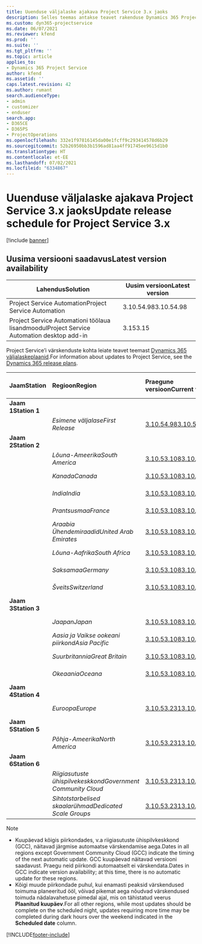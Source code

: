```yaml
---
title: Uuenduse väljalaske ajakava Project Service 3.x jaoks
description: Selles teemas antakse teavet rakenduse Dynamics 365 Project Service Automation saadaolevate ja tulevaste väljaannete kohta.
ms.custom: dyn365-projectservice
ms.date: 06/07/2021
ms.reviewer: kfend
ms.prod: ''
ms.suite: ''
ms.tgt_pltfrm: ''
ms.topic: article
applies_to:
- Dynamics 365 Project Service
author: kfend
ms.assetid: ''
caps.latest.revision: 42
ms.author: rumant
search.audienceType:
- admin
- customizer
- enduser
search.app:
- D365CE
- D365PS
- ProjectOperations
ms.openlocfilehash: 332e1f97816145da00e1fcff9c293414578d6b29
ms.sourcegitcommit: 52b26950bb3b1596ad81aa4ff91745ee9615d1b0
ms.translationtype: HT
ms.contentlocale: et-EE
ms.lasthandoff: 07/02/2021
ms.locfileid: "6334867"
---
```

# <a name="update-release-schedule-for-project-service-3x"></a><span data-ttu-id="b0475-103">Uuenduse väljalaske ajakava Project Service 3.x jaoks</span><span class="sxs-lookup"><span data-stu-id="b0475-103">Update release schedule for Project Service 3.x</span></span>

[!include [banner](../includes/psa-now-project-operations.md)]

## <a name="latest-version-availability"></a><span data-ttu-id="b0475-104">Uusima versiooni saadavus</span><span class="sxs-lookup"><span data-stu-id="b0475-104">Latest version availability</span></span>

| <span data-ttu-id="b0475-105">Lahendus</span><span class="sxs-lookup"><span data-stu-id="b0475-105">Solution</span></span>  | <span data-ttu-id="b0475-106">Uusim versioon</span><span class="sxs-lookup"><span data-stu-id="b0475-106">Latest version</span></span> |
|-------|----|
| <span data-ttu-id="b0475-107">Project Service Automation</span><span class="sxs-lookup"><span data-stu-id="b0475-107">Project Service Automation</span></span>    | <span data-ttu-id="b0475-108">3.10.54.98</span><span class="sxs-lookup"><span data-stu-id="b0475-108">3.10.54.98</span></span> |
| <span data-ttu-id="b0475-109">Project Service Automationi töölaua lisandmoodul</span><span class="sxs-lookup"><span data-stu-id="b0475-109">Project Service Automation desktop add-in</span></span>                | <span data-ttu-id="b0475-110">3.15</span><span class="sxs-lookup"><span data-stu-id="b0475-110">3.15</span></span>          |

<span data-ttu-id="b0475-111">Project Service’i värskenduste kohta leiate teavet teemast [Dynamics 365 väljalaskeplaanid](/dynamics365/release-plans/).</span><span class="sxs-lookup"><span data-stu-id="b0475-111">For information about updates to Project Service, see the [Dynamics 365 release plans](/dynamics365/release-plans/).</span></span> 

| <span data-ttu-id="b0475-112">Jaam</span><span class="sxs-lookup"><span data-stu-id="b0475-112">Station</span></span>  | <span data-ttu-id="b0475-113">Regioon</span><span class="sxs-lookup"><span data-stu-id="b0475-113">Region</span></span> | <span data-ttu-id="b0475-114">Praegune versioon</span><span class="sxs-lookup"><span data-stu-id="b0475-114">Current version</span></span> | <span data-ttu-id="b0475-115">Järgmine versioon</span><span class="sxs-lookup"><span data-stu-id="b0475-115">Next version</span></span> |  <span data-ttu-id="b0475-116">Ajastatud kuupäev</span><span class="sxs-lookup"><span data-stu-id="b0475-116">Scheduled date</span></span>
| :---   | :---   | :---   | :---   |:---   |         
|<span data-ttu-id="b0475-117"><strong>Jaam 1</strong></span><span class="sxs-lookup"><span data-stu-id="b0475-117"><strong>Station 1</strong></span></span> | |  |  | |
| | <span data-ttu-id="b0475-118"><i>Esimene väljalase</i></span><span class="sxs-lookup"><span data-stu-id="b0475-118"><i>First Release</i></span></span> | [<span data-ttu-id="b0475-119">3.10.54.98</span><span class="sxs-lookup"><span data-stu-id="b0475-119">3.10.54.98</span></span>](whats-new-ur-33.md) | <span data-ttu-id="b0475-120">TBD</span><span class="sxs-lookup"><span data-stu-id="b0475-120">TBD</span></span> | <span data-ttu-id="b0475-121">28. juuli 2021</span><span class="sxs-lookup"><span data-stu-id="b0475-121">July 28, 2021</span></span>
|<span data-ttu-id="b0475-122"><strong>Jaam 2</strong></span><span class="sxs-lookup"><span data-stu-id="b0475-122"><strong>Station 2</strong></span></span> | |  |  | |
| | <span data-ttu-id="b0475-123"><i>Lõuna-Ameerika</i></span><span class="sxs-lookup"><span data-stu-id="b0475-123"><i>South America</i></span></span> | [<span data-ttu-id="b0475-124">3.10.53.108</span><span class="sxs-lookup"><span data-stu-id="b0475-124">3.10.53.108</span></span>](whats-new-ur-32.md) | [<span data-ttu-id="b0475-125">3.10.54.98</span><span class="sxs-lookup"><span data-stu-id="b0475-125">3.10.54.98</span></span>](whats-new-ur-33.md) | <span data-ttu-id="b0475-126">09. juuli 2021</span><span class="sxs-lookup"><span data-stu-id="b0475-126">July 09, 2021</span></span>
| | <span data-ttu-id="b0475-127"><i>Kanada</i></span><span class="sxs-lookup"><span data-stu-id="b0475-127"><i>Canada</i></span></span> | [<span data-ttu-id="b0475-128">3.10.53.108</span><span class="sxs-lookup"><span data-stu-id="b0475-128">3.10.53.108</span></span>](whats-new-ur-32.md) | [<span data-ttu-id="b0475-129">3.10.54.98</span><span class="sxs-lookup"><span data-stu-id="b0475-129">3.10.54.98</span></span>](whats-new-ur-33.md) | <span data-ttu-id="b0475-130">09. juuli 2021</span><span class="sxs-lookup"><span data-stu-id="b0475-130">July 09, 2021</span></span>
| | <span data-ttu-id="b0475-131"><i>India</i></span><span class="sxs-lookup"><span data-stu-id="b0475-131"><i>India</i></span></span> | [<span data-ttu-id="b0475-132">3.10.53.108</span><span class="sxs-lookup"><span data-stu-id="b0475-132">3.10.53.108</span></span>](whats-new-ur-32.md) | [<span data-ttu-id="b0475-133">3.10.54.98</span><span class="sxs-lookup"><span data-stu-id="b0475-133">3.10.54.98</span></span>](whats-new-ur-33.md) | <span data-ttu-id="b0475-134">09. juuli 2021</span><span class="sxs-lookup"><span data-stu-id="b0475-134">July 09, 2021</span></span>
| | <span data-ttu-id="b0475-135"><i>Prantsusmaa</i></span><span class="sxs-lookup"><span data-stu-id="b0475-135"><i>France</i></span></span> | [<span data-ttu-id="b0475-136">3.10.53.108</span><span class="sxs-lookup"><span data-stu-id="b0475-136">3.10.53.108</span></span>](whats-new-ur-32.md) | [<span data-ttu-id="b0475-137">3.10.54.98</span><span class="sxs-lookup"><span data-stu-id="b0475-137">3.10.54.98</span></span>](whats-new-ur-33.md) | <span data-ttu-id="b0475-138">09. juuli 2021</span><span class="sxs-lookup"><span data-stu-id="b0475-138">July 09, 2021</span></span>
| | <span data-ttu-id="b0475-139"><i>Araabia Ühendemiraadid</i></span><span class="sxs-lookup"><span data-stu-id="b0475-139"><i>United Arab Emirates</i></span></span> | [<span data-ttu-id="b0475-140">3.10.53.108</span><span class="sxs-lookup"><span data-stu-id="b0475-140">3.10.53.108</span></span>](whats-new-ur-32.md) | [<span data-ttu-id="b0475-141">3.10.54.98</span><span class="sxs-lookup"><span data-stu-id="b0475-141">3.10.54.98</span></span>](whats-new-ur-33.md) | <span data-ttu-id="b0475-142">09. juuli 2021</span><span class="sxs-lookup"><span data-stu-id="b0475-142">July 09, 2021</span></span>
| | <span data-ttu-id="b0475-143"><i>Lõuna-Aafrika</i></span><span class="sxs-lookup"><span data-stu-id="b0475-143"><i>South Africa</i></span></span> | [<span data-ttu-id="b0475-144">3.10.53.108</span><span class="sxs-lookup"><span data-stu-id="b0475-144">3.10.53.108</span></span>](whats-new-ur-32.md) | [<span data-ttu-id="b0475-145">3.10.54.98</span><span class="sxs-lookup"><span data-stu-id="b0475-145">3.10.54.98</span></span>](whats-new-ur-33.md) | <span data-ttu-id="b0475-146">09. juuli 2021</span><span class="sxs-lookup"><span data-stu-id="b0475-146">July 09, 2021</span></span>
| | <span data-ttu-id="b0475-147"><i>Saksamaa</i></span><span class="sxs-lookup"><span data-stu-id="b0475-147"><i>Germany</i></span></span> | [<span data-ttu-id="b0475-148">3.10.53.108</span><span class="sxs-lookup"><span data-stu-id="b0475-148">3.10.53.108</span></span>](whats-new-ur-32.md) | [<span data-ttu-id="b0475-149">3.10.54.98</span><span class="sxs-lookup"><span data-stu-id="b0475-149">3.10.54.98</span></span>](whats-new-ur-33.md) | <span data-ttu-id="b0475-150">09. juuli 2021</span><span class="sxs-lookup"><span data-stu-id="b0475-150">July 09, 2021</span></span>
| | <span data-ttu-id="b0475-151"><i>Šveits</i></span><span class="sxs-lookup"><span data-stu-id="b0475-151"><i>Switzerland</i></span></span> | [<span data-ttu-id="b0475-152">3.10.53.108</span><span class="sxs-lookup"><span data-stu-id="b0475-152">3.10.53.108</span></span>](whats-new-ur-32.md) | [<span data-ttu-id="b0475-153">3.10.54.98</span><span class="sxs-lookup"><span data-stu-id="b0475-153">3.10.54.98</span></span>](whats-new-ur-33.md) | <span data-ttu-id="b0475-154">09. juuli 2021</span><span class="sxs-lookup"><span data-stu-id="b0475-154">July 09, 2021</span></span>
|<span data-ttu-id="b0475-155"><strong>Jaam 3</strong></span><span class="sxs-lookup"><span data-stu-id="b0475-155"><strong>Station 3</strong></span></span> | |  |  | |
| | <span data-ttu-id="b0475-156"><i>Jaapan</i></span><span class="sxs-lookup"><span data-stu-id="b0475-156"><i>Japan</i></span></span> | [<span data-ttu-id="b0475-157">3.10.53.108</span><span class="sxs-lookup"><span data-stu-id="b0475-157">3.10.53.108</span></span>](whats-new-ur-32.md) | [<span data-ttu-id="b0475-158">3.10.54.98</span><span class="sxs-lookup"><span data-stu-id="b0475-158">3.10.54.98</span></span>](whats-new-ur-33.md) | <span data-ttu-id="b0475-159">16. juuli 2021</span><span class="sxs-lookup"><span data-stu-id="b0475-159">July 16, 2021</span></span>
| | <span data-ttu-id="b0475-160"><i>Aasia ja Vaikse ookeani piirkond</i></span><span class="sxs-lookup"><span data-stu-id="b0475-160"><i>Asia Pacific</i></span></span> | [<span data-ttu-id="b0475-161">3.10.53.108</span><span class="sxs-lookup"><span data-stu-id="b0475-161">3.10.53.108</span></span>](whats-new-ur-32.md) | [<span data-ttu-id="b0475-162">3.10.54.98</span><span class="sxs-lookup"><span data-stu-id="b0475-162">3.10.54.98</span></span>](whats-new-ur-33.md) | <span data-ttu-id="b0475-163">16. juuli 2021</span><span class="sxs-lookup"><span data-stu-id="b0475-163">July 16, 2021</span></span>
| | <span data-ttu-id="b0475-164"><i>Suurbritannia</i></span><span class="sxs-lookup"><span data-stu-id="b0475-164"><i>Great Britain</i></span></span> | [<span data-ttu-id="b0475-165">3.10.53.108</span><span class="sxs-lookup"><span data-stu-id="b0475-165">3.10.53.108</span></span>](whats-new-ur-32.md) | [<span data-ttu-id="b0475-166">3.10.54.98</span><span class="sxs-lookup"><span data-stu-id="b0475-166">3.10.54.98</span></span>](whats-new-ur-33.md) | <span data-ttu-id="b0475-167">16. juuli 2021</span><span class="sxs-lookup"><span data-stu-id="b0475-167">July 16, 2021</span></span>
| | <span data-ttu-id="b0475-168"><i>Okeaania</i></span><span class="sxs-lookup"><span data-stu-id="b0475-168"><i>Oceana</i></span></span> | [<span data-ttu-id="b0475-169">3.10.53.108</span><span class="sxs-lookup"><span data-stu-id="b0475-169">3.10.53.108</span></span>](whats-new-ur-32.md) | [<span data-ttu-id="b0475-170">3.10.54.98</span><span class="sxs-lookup"><span data-stu-id="b0475-170">3.10.54.98</span></span>](whats-new-ur-33.md) | <span data-ttu-id="b0475-171">16. juuli 2021</span><span class="sxs-lookup"><span data-stu-id="b0475-171">July 16, 2021</span></span>
|<span data-ttu-id="b0475-172"><strong>Jaam 4</strong></span><span class="sxs-lookup"><span data-stu-id="b0475-172"><strong>Station 4</strong></span></span> | |  |  | |
| | <span data-ttu-id="b0475-173"><i>Euroopa</i></span><span class="sxs-lookup"><span data-stu-id="b0475-173"><i>Europe</i></span></span> | [<span data-ttu-id="b0475-174">3.10.53.231</span><span class="sxs-lookup"><span data-stu-id="b0475-174">3.10.53.231</span></span>](whats-new-ur-32-5.md) | [<span data-ttu-id="b0475-175">3.10.54.98</span><span class="sxs-lookup"><span data-stu-id="b0475-175">3.10.54.98</span></span>](whats-new-ur-33.md) | <span data-ttu-id="b0475-176">23. juuli 2021</span><span class="sxs-lookup"><span data-stu-id="b0475-176">July 23, 2021</span></span>
|<span data-ttu-id="b0475-177"><strong>Jaam 5</strong></span><span class="sxs-lookup"><span data-stu-id="b0475-177"><strong>Station 5</strong></span></span> | |  |  | |
| | <span data-ttu-id="b0475-178"><i>Põhja-Ameerika</i></span><span class="sxs-lookup"><span data-stu-id="b0475-178"><i>North America</i></span></span> | [<span data-ttu-id="b0475-179">3.10.53.231</span><span class="sxs-lookup"><span data-stu-id="b0475-179">3.10.53.231</span></span>](whats-new-ur-32-5.md) | [<span data-ttu-id="b0475-180">3.10.54.98</span><span class="sxs-lookup"><span data-stu-id="b0475-180">3.10.54.98</span></span>](whats-new-ur-33.md) | <span data-ttu-id="b0475-181">30. juuli 2021</span><span class="sxs-lookup"><span data-stu-id="b0475-181">July 30, 2021</span></span>
|<span data-ttu-id="b0475-182"><strong>Jaam 6</strong></span><span class="sxs-lookup"><span data-stu-id="b0475-182"><strong>Station 6</strong></span></span> | |  |  | |
| | <span data-ttu-id="b0475-183"><i>Riigiasutuste ühispilvekeskkond</i></span><span class="sxs-lookup"><span data-stu-id="b0475-183"><i>Government Community Cloud</i></span></span> | [<span data-ttu-id="b0475-184">3.10.53.231</span><span class="sxs-lookup"><span data-stu-id="b0475-184">3.10.53.231</span></span>](whats-new-ur-32-5.md) | [<span data-ttu-id="b0475-185">3.10.54.98</span><span class="sxs-lookup"><span data-stu-id="b0475-185">3.10.54.98</span></span>](whats-new-ur-33.md) | <span data-ttu-id="b0475-186">30. juuli 2021</span><span class="sxs-lookup"><span data-stu-id="b0475-186">July 30, 2021</span></span>
| | <span data-ttu-id="b0475-187"><i>Sihtotstarbelised skaalarühmad</i></span><span class="sxs-lookup"><span data-stu-id="b0475-187"><i>Dedicated Scale Groups</i></span></span> | [<span data-ttu-id="b0475-188">3.10.53.231</span><span class="sxs-lookup"><span data-stu-id="b0475-188">3.10.53.231</span></span>](whats-new-ur-32-5.md) | [<span data-ttu-id="b0475-189">3.10.54.98</span><span class="sxs-lookup"><span data-stu-id="b0475-189">3.10.54.98</span></span>](whats-new-ur-33.md) | <span data-ttu-id="b0475-190">06. august 2021</span><span class="sxs-lookup"><span data-stu-id="b0475-190">August 06, 2021</span></span>

>[!Note]
> - <span data-ttu-id="b0475-191">Kuupäevad kõigis piirkondades, v.a riigiasutuste ühispilvkeskkond (GCC), näitavad järgmise automaatse värskendamise aega.</span><span class="sxs-lookup"><span data-stu-id="b0475-191">Dates in all regions except Government Community Cloud (GCC) indicate the timing of the next automatic update.</span></span> <span data-ttu-id="b0475-192">GCC kuupäevad näitavad versiooni saadavust. Praegu neid piirkondi automaatselt ei värskendata.</span><span class="sxs-lookup"><span data-stu-id="b0475-192">Dates in GCC indicate version availability; at this time, there is no automatic update for these regions.</span></span>
> - <span data-ttu-id="b0475-193">Kõigi muude piirkondade puhul, kui enamasti peaksid värskendused toimuma planeeritud ööl, võivad pikemat aega nõudvad värskendused toimuda nädalavahetuse pimedal ajal, mis on tähistatud veerus **Plaanitud kuupäev**.</span><span class="sxs-lookup"><span data-stu-id="b0475-193">For all other regions, while most updates should be complete on the scheduled night, updates requiring more time may be completed during dark hours over the weekend indicated in the **Scheduled date** column.</span></span>


[!INCLUDE[footer-include](../includes/footer-banner.md)]
